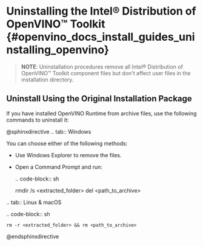 # Uninstalling the Intel® Distribution of OpenVINO™ Toolkit {#openvino_docs_install_guides_uninstalling_openvino}

> **NOTE**: Uninstallation procedures remove all Intel® Distribution of OpenVINO™ Toolkit component files but don't affect user files in the installation directory.

## Uninstall Using the Original Installation Package

If you have installed OpenVINO Runtime from archive files, use the following commands to uninstall it:

@sphinxdirective
.. tab:: Windows

  You can choose either of the following methods:

  * Use Windows Explorer to remove the files.
  * Open a Command Prompt and run:

     .. code-block:: sh
  
       rmdir /s <extracted_folder>
       del <path_to_archive>

    
.. tab:: Linux & macOS
  
  .. code-block:: sh
  
    rm -r <extracted_folder> && rm <path_to_archive>

@endsphinxdirective


